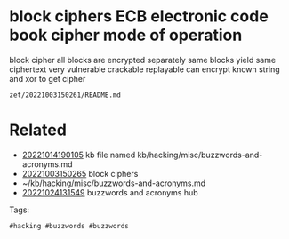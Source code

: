 # block ciphers ECB electronic code book cipher mode of operation
block cipher
all blocks are encrypted separately
same blocks yield same ciphertext
very vulnerable
crackable
replayable
can encrypt known string and xor to get cipher

` zet/20221003150261/README.md `

# Related

- [20221014190105](/zet/20221014190105/README.md) kb file named kb/hacking/misc/buzzwords-and-acronyms.md
- [20221003150265](/zet/20221003150265/README.md) block ciphers
- ~/kb/hacking/misc/buzzwords-and-acronyms.md
- [20221024131549](/zet/20221024131549/README.md) buzzwords and acronyms hub

Tags:

    #hacking #buzzwords #buzzwords 
